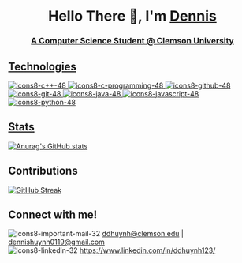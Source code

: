 <h1 align="center">Hello There 👋, I'm <a href="https://dennishuynh.app/">Dennis</ a></h1>
<h3 align="center">A Computer Science Student @ Clemson University</h3>

## Technologies
![icons8-c++-48](https://user-images.githubusercontent.com/71684849/164881073-ae71da57-1f6c-4eb1-b3e5-aea9e9ba235a.png) ![icons8-c-programming-48](https://user-images.githubusercontent.com/71684849/164881255-8ab4ee54-17c7-4f5c-8b8b-0ee45ad5a9c6.png) ![icons8-github-48](https://user-images.githubusercontent.com/71684849/164879740-32bba931-513d-4ee8-8c00-692c060e1bd1.png) ![icons8-git-48](https://user-images.githubusercontent.com/71684849/164881315-ec616de3-265e-4341-9ed0-6f8187de8b34.png) ![icons8-java-48](https://user-images.githubusercontent.com/71684849/164881500-d869d0ea-bc64-43f1-8ad2-b2fb995fe404.png) ![icons8-javascript-48](https://user-images.githubusercontent.com/71684849/164881541-bb1d7b6a-aa4f-457a-9770-bdc2348280b4.png) 
![icons8-python-48](https://user-images.githubusercontent.com/71684849/164881581-764659d0-2bb2-492e-8505-72db1bfb4a0d.png)

## Stats
[![Anurag's GitHub stats](https://github-readme-stats.vercel.app/api?username=ddhuynh5&show_icons=true&theme=dracula&hide_border=true)](https://github.com/anuraghazra/github-readme-stats)

## Contributions
[![GitHub Streak](https://github-readme-streak-stats.herokuapp.com?user=ddhuynh5&theme=dracula&hide_border=true&date_format=M%20j%5B%2C%20Y%5D)](https://git.io/streak-stats)

## Connect with me!
![icons8-important-mail-32](https://user-images.githubusercontent.com/71684849/164882901-b8de0651-1039-4898-8747-d24a41d9d986.png) <ddhuynh@clemson.edu> | <dennishuynh0119@gmail.com> </br>
![icons8-linkedin-32](https://user-images.githubusercontent.com/71684849/164883031-9a54332d-5360-413b-9ca5-322e9aa9423a.png) <https://www.linkedin.com/in/ddhuynh123/> </br>
